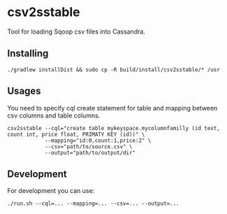 # csv2sstable

Tool for loading Sqoop csv files into Cassandra.

## Installing

    ./gradlew installDist && sudo cp -R build/install/csv2sstable/* /usr

## Usages
You need to specify cql create statement for table and mapping between csv columns and table columns.

    csv2sstable --cql="create table mykeyspace.mycolumnfamilly (id text, count int, price float, PRIMATY KEY (id))" \
                --mapping="id:0,count:1,price:2" \
                --csv="path/to/source.csv" \
                --output="path/to/output/dir"

## Development
For development you can use:

    ./run.sh --cql=... --mapping=... --csv=... --output=...
